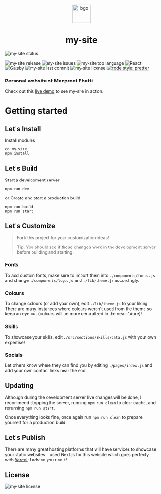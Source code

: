 <p align="center">
  <img alt="logo" src="./src/images/logo.svg" width="60" />
</p>
<h1 align="center">
  my-site
</h1>

![my-site status](https://img.shields.io/website?down_color=red&down_message=offline&label=my-site&up_message=online&url=https%3A%2F%2Fmanpreetbhatti.com%2F)

![my-site release](https://img.shields.io/github/release/Manpreet-Bhatti/my-site-2.svg?style=popout-square) ![my-site issues](https://img.shields.io/github/issues/Manpreet-Bhatti/my-site-2.svg?style=popout-square) ![my-site top language](https://img.shields.io/github/languages/top/Manpreet-Bhatti/my-site-2.svg?style=popout-square) ![React](https://img.shields.io/badge/React-20232A?style=for-the-badge&logo=react&logoColor=61DAFB) ![Gatsby](https://img.shields.io/badge/Gatsby-663399?style=for-the-badge&logo=gatsby&logoColor=white) ![my-site last commit](https://img.shields.io/github/last-commit/Manpreet-Bhatti/my-site-2.svg?style=popout-square) ![my-site license](https://img.shields.io/github/license/Manpreet-Bhatti/my-site-2.svg?style=popout-square) [![code style: prettier](https://img.shields.io/badge/code_style-prettier-ff69b4.svg?style=flat-square)](https://github.com/prettier/prettier)

### Personal website of Manpreet Bhatti

Check out this [live demo](https://manpreetbhatti.com/) to see my-site in action.

# Getting started

## Let's Install

Install modules

```shell
cd my-site
npm install
```

## Let's Build

Start a development server

```shell
npm run dev
```

or
Create and start a production build

```shell
npm run build
npm run start
```

## Let's Customize

> Fork this project for your customization ideas!
>
> Tip: You should see if these changes work in the development server before building and starting.

### Fonts

To add custom fonts, make sure to import them into `./components/fonts.js` and change `./components/logo.js` and `./lib/theme.js` accordingly.

### Colours

To change colours (or add your own), edit `./lib/theme.js` to your liking. There are many instances where colours weren't used from the theme so keep an eye out (colours will be more centralized in the near future)!

### Skills

To showcase your skills, edit `./src/sections/Skills/data.js` with your own expertise!

### Socials

Let others know where they can find you by editing `./pages/index.js` and add your own contact links near the end.

## Updating

Although during the development server live changes will be done, I recommend stopping the server, running `npm run clean` to clear cache, and rerunning `npm run start`.

Once everything looks fine, once again run `npm run clean` to prepare yourself for a production build.

## Let's Publish

There are many great hosting platforms that will have services to showcase your static websites. I used Next.js for this website which goes perfecty with [Vercel](https://vercel.com/); I advise you use it!

## License

![my-site license](https://img.shields.io/github/license/Manpreet-Bhatti/my-site.svg?style=popout-square)
